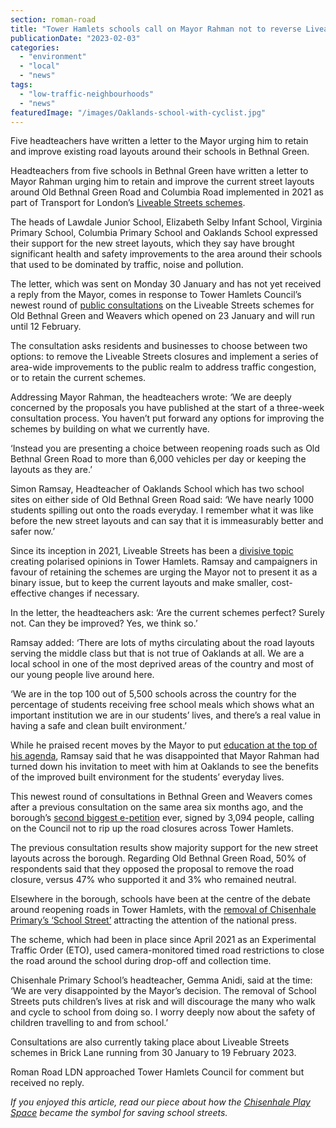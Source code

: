 ```yaml
---
section: roman-road
title: "Tower Hamlets schools call on Mayor Rahman not to reverse Liveable Streets schemes"
publicationDate: "2023-02-03"
categories: 
  - "environment"
  - "local"
  - "news"
tags: 
  - "low-traffic-neighbourhoods"
  - "news"
featuredImage: "/images/Oaklands-school-with-cyclist.jpg"
---
```


Five headteachers have written a letter to the Mayor urging him to retain and improve existing road layouts around their schools in Bethnal Green.

Headteachers from five schools in Bethnal Green have written a letter to Mayor Rahman urging him to retain and improve the current street layouts around Old Bethnal Green Road and Columbia Road implemented in 2021 as part of Transport for London’s [Liveable Streets schemes](https://romanroadlondon.com/articles/low-traffic-neighbourhoods/). 

The heads of Lawdale Junior School, Elizabeth Selby Infant School, Virginia Primary School, Columbia Primary School and Oaklands School expressed their support for the new street layouts, which they say have brought significant health and safety improvements to the area around their schools that used to be dominated by traffic, noise and pollution. 

The letter, which was sent on Monday 30 January and has not yet received a reply from the Mayor, comes in response to Tower Hamlets Council’s newest round of [public consultations](https://talk.towerhamlets.gov.uk/LSBethnalGreen) on the Liveable Streets schemes for Old Bethnal Green and Weavers which opened on 23 January and will run until 12 February. 

The consultation asks residents and businesses to choose between two options: to remove the Liveable Streets closures and implement a series of area-wide improvements to the public realm to address traffic congestion, or to retain the current schemes. 

Addressing Mayor Rahman, the headteachers wrote: ‘We are deeply concerned by the proposals you have published at the start of a three-week consultation process. You haven’t put forward any options for improving the schemes by building on what we currently have. 

‘Instead you are presenting a choice between reopening roads such as Old Bethnal Green Road to more than 6,000 vehicles per day or keeping the layouts as they are.’ 

Simon Ramsay, Headteacher of Oaklands School which has two school sites on either side of Old Bethnal Green Road said: ‘We have nearly 1000 students spilling out onto the roads everyday. I remember what it was like before the new street layouts and can say that it is immeasurably better and safer now.’ 

Since its inception in 2021, Liveable Streets has been a [divisive topic](https://romanroadlondon.com/liveable-streets-case-for-reversal-tower-hamlets/) creating polarised opinions in Tower Hamlets. Ramsay and campaigners in favour of retaining the schemes are urging the Mayor not to present it as a binary issue, but to keep the current layouts and make smaller, cost-effective changes if necessary. 

In the letter, the headteachers ask: ‘Are the current schemes perfect? Surely not. Can they be improved? Yes, we think so.’ 

Ramsay added: ‘There are lots of myths circulating about the road layouts serving the middle class but that is not true of Oaklands at all. We are a local school in one of the most deprived areas of the country and most of our young people live around here. 

‘We are in the top 100 out of 5,500 schools across the country for the percentage of students receiving free school meals which shows what an important institution we are in our students’ lives, and there’s a real value in having a safe and clean built environment.’ 

While he praised recent moves by the Mayor to put [education at the top of his agenda](https://romanroadlondon.com/tower-hamlets-council-launches-mayor-university-bursary-award/), Ramsay said that he was disappointed that Mayor Rahman had turned down his invitation to meet with him at Oaklands to see the benefits of the improved built environment for the students’ everyday lives. 

This newest round of consultations in Bethnal Green and Weavers comes after a previous consultation on the same area six months ago, and the borough’s [second biggest e-petition](https://romanroadlondon.com/save-our-safer-streets-petition-rejected-tower-hamlets/) ever, signed by 3,094 people, calling on the Council not to rip up the road closures across Tower Hamlets. 

The previous consultation results show majority support for the new street layouts across the borough. Regarding Old Bethnal Green Road, 50% of respondents said that they opposed the proposal to remove the road closure, versus 47% who supported it and 3% who remained neutral. 

Elsewhere in the borough, schools have been at the centre of the debate around reopening roads in Tower Hamlets, with the [removal of Chisenhale Primary’s ‘School Street’](https://romanroadlondon.com/lutfur-rahman-to-remove-chisenhale-primary-school-streets-scheme-without-consultation/) attracting the attention of the national press. 

The scheme, which had been in place since April 2021 as an Experimental Traffic Order (ETO), used camera-monitored timed road restrictions to close the road around the school during drop-off and collection time. 

Chisenhale Primary School’s headteacher, Gemma Anidi, said at the time: ‘We are very disappointed by the Mayor’s decision. The removal of School Streets puts children’s lives at risk and will discourage the many who walk and cycle to school from doing so. I worry deeply now about the safety of children travelling to and from school.’ 

Consultations are also currently taking place about Liveable Streets schemes in Brick Lane running from 30 January to 19 February 2023. 

Roman Road LDN approached Tower Hamlets Council for comment but received no reply. 

_If you enjoyed this article, read our piece about how the_ [_Chisenhale Play Space_](https://romanroadlondon.com/chisenhale-school-streets-play-space-residents-parents-views/) _became the symbol for saving school streets._ 

